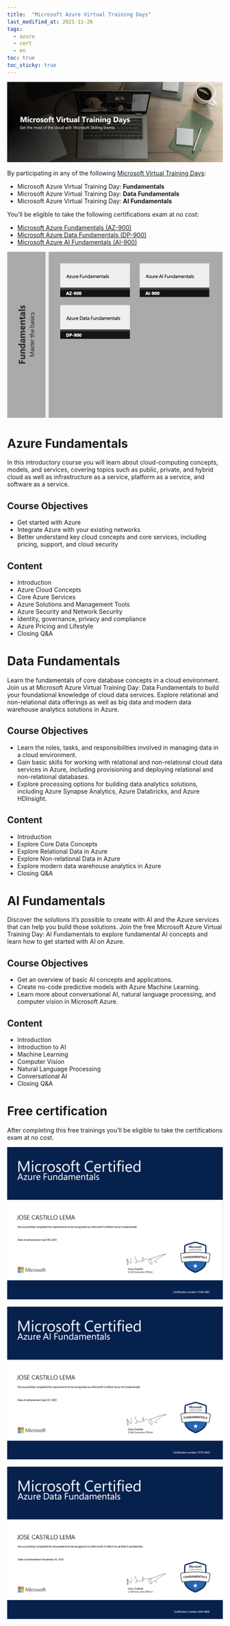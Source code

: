 ```yaml
---
title:  "Microsoft Azure Virtual Training Days"
last_modified_at: 2021-11-26
tags:
  - azure
  - cert
  - en
toc: true
toc_sticky: true
---
```


[![](/assets/images/posts/2021-04-08-azure-fundamentals/1.png)](https://www.microsoft.com/en-us/trainingdays)

By participating in any of the following [Microsoft Virtual Training Days](https://www.microsoft.com/en-us/trainingdays):
 - Microsoft Azure Virtual Training Day: **Fundamentals**
 - Microsoft Azure Virtual Training Day: **Data Fundamentals**
 - Microsoft Azure Virtual Training Day: **AI Fundamentals**

You’ll be eligible to take the following certifications exam at no cost:
 - [Microsoft Azure Fundamentals (AZ-900)](https://docs.microsoft.com/en-us/learn/certifications/exams/az-900)
 - [Microsoft Azure Data Fundamentals (DP-900)](https://docs.microsoft.com/en-us/learn/certifications/exams/dp-900)
 - [Microsoft Azure AI Fundamentals (AI-900)](https://docs.microsoft.com/en-us/learn/certifications/exams/ai-900)

![](/assets/images/posts/2021-04-08-azure-fundamentals/2.png)

# Azure Fundamentals

In this introductory course you will learn about cloud-computing concepts, models, and services, covering topics such as public, private, and hybrid cloud as well as infrastructure as a service, platform as a service, and software as a service.

## Course Objectives
 - Get started with Azure
 - Integrate Azure with your existing networks
 - Better understand key cloud concepts and core services, including pricing, support, and cloud security

## Content
 - Introduction
 - Azure Cloud Concepts
 - Core Azure Services
 - Azure Solutions and Management Tools
 - Azure Security and Network Security
 - Identity, governance, privacy and compliance
 - Azure Pricing and Lifestyle
 - Closing Q&A

# Data Fundamentals

Learn the fundamentals of core database concepts in a cloud environment. Join us at Microsoft Azure Virtual Training Day: Data Fundamentals to build your foundational knowledge of cloud data services. Explore relational and non-relational data offerings as well as big data and modern data warehouse analytics solutions in Azure.

## Course Objectives
 - Learn the roles, tasks, and responsibilities involved in managing data in a cloud environment.
 - Gain basic skills for working with relational and non-relational cloud data services in Azure, including provisioning and deploying relational and non-relational databases.
 - Explore processing options for building data analytics solutions, including Azure Synapse Analytics, Azure Databricks, and Azure HDInsight.

## Content
 - Introduction
 - Explore Core Data Concepts
 - Explore Relational Data in Azure
 - Explore Non-relational Data in Azure
 - Explore modern data warehouse analytics in Azure
 - Closing Q&A

# AI Fundamentals

Discover the solutions it’s possible to create with AI and the Azure services that can help you build those solutions. Join the free Microsoft Azure Virtual Training Day: AI Fundamentals to explore fundamental AI concepts and learn how to get started with AI on Azure.

## Course Objectives
 - Get an overview of basic AI concepts and applications.
 - Create no-code predictive models with Azure Machine Learning.
 - Learn more about conversational AI, natural language processing, and computer vision in Microsoft Azure.

## Content
 - Introduction
 - Introduction to AI
 - Machine Learning
 - Computer Vision
 - Natural Language Processing
 - Conversational AI
 - Closing Q&A

# Free certification

After completing this free trainings you’ll be eligible to take the certifications exam at no cost.

![](/assets/images/posts/2021-04-08-azure-fundamentals/3.png)

<div data-iframe-width="400" data-iframe-height="270" data-share-badge-id="8d9a02d4-89f5-4bfa-a64d-471af8cb07b7" data-share-badge-host="https://www.credly.com"></div><script type="text/javascript" async src="//cdn.credly.com/assets/utilities/embed.js"></script>

![](/assets/images/posts/2021-04-08-azure-fundamentals/4.png)

<div data-iframe-width="400" data-iframe-height="270" data-share-badge-id="fd6913cb-4fc5-4dc5-9f69-cd585d1f100a" data-share-badge-host="https://www.credly.com"></div><script type="text/javascript" async src="//cdn.credly.com/assets/utilities/embed.js"></script>

![](/assets/images/posts/2021-04-08-azure-fundamentals/5.png)

<div data-iframe-width="400" data-iframe-height="270" data-share-badge-id="fe780c15-3bcc-4399-a522-ac9fcb17a07b" data-share-badge-host="https://www.credly.com"></div><script type="text/javascript" async src="//cdn.credly.com/assets/utilities/embed.js"></script>